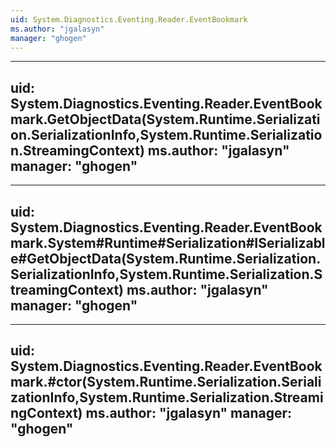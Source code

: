 ```yaml
---
uid: System.Diagnostics.Eventing.Reader.EventBookmark
ms.author: "jgalasyn"
manager: "ghogen"
---
```


---
uid: System.Diagnostics.Eventing.Reader.EventBookmark.GetObjectData(System.Runtime.Serialization.SerializationInfo,System.Runtime.Serialization.StreamingContext)
ms.author: "jgalasyn"
manager: "ghogen"
---

---
uid: System.Diagnostics.Eventing.Reader.EventBookmark.System#Runtime#Serialization#ISerializable#GetObjectData(System.Runtime.Serialization.SerializationInfo,System.Runtime.Serialization.StreamingContext)
ms.author: "jgalasyn"
manager: "ghogen"
---

---
uid: System.Diagnostics.Eventing.Reader.EventBookmark.#ctor(System.Runtime.Serialization.SerializationInfo,System.Runtime.Serialization.StreamingContext)
ms.author: "jgalasyn"
manager: "ghogen"
---
